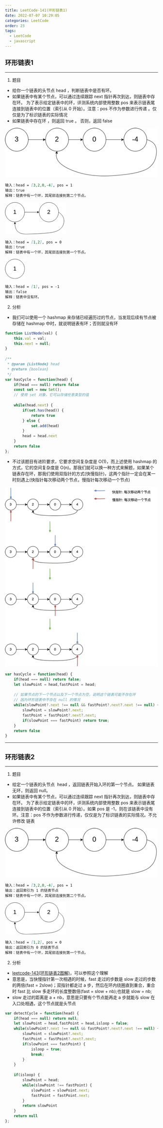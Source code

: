 ```yaml
---
title: LeetCode-141(环形链表1)
date: 2022-07-07 10:29:05
categories: LeetCode
order: 23
tags:
  - LeetCode
  - javascript
---
```


## 环形链表1
---
1. 题目
- 给你一个链表的头节点 head ，判断链表中是否有环。
- 如果链表中有某个节点，可以通过连续跟踪 next 指针再次到达，则链表中存在环。 为了表示给定链表中的环，评测系统内部使用整数 pos 来表示链表尾连接到链表中的位置（索引从 0 开始）。注意：pos 不作为参数进行传递 。仅仅是为了标识链表的实际情况
- 如果链表中存在环 ，则返回 true 。 否则，返回 false

![](./img/circularlinkedlist.png)

```md
输入：head = [3,2,0,-4], pos = 1
输出：true
解释：链表中有一个环，其尾部连接到第二个节点。
```

![](./img/circularlinkedlist_test2.png)

```md
输入：head = [1,2], pos = 0
输出：true
解释：链表中有一个环，其尾部连接到第一个节点。
```

![](./img/circularlinkedlist_test3.png)

```md
输入：head = [1], pos = -1
输出：false
解释：链表中没有环。
```

2. 分析
- 我们可以使用一个 hashmap 来存储已经遍历过的节点，当发现后续有节点被存储在 hashmap 中时，就说明链表有环；否则就没有环

```js
function ListNode(val) {
    this.val = val;
    this.next = null;
}

/**
 * @param {ListNode} head
 * @return {boolean}
 */
var hasCycle = function(head) {
    if(head === null) return false
    const set = new Set();
    // 使用 set 对象，它可以存储任意类型的值

    while(head.next) {
        if(set.has(head)) {
            return true
        } else {
            set.add(head)
        }
        head = head.next
    }
    return false
};
```

- 不过该题目有进阶要求，它要求空间复杂度是 O(1)，而上述使用 hashmap 的方式，它的空间复杂度是 O(n)。那我们就可以换一种方式来解题，如果某个链表存在环，那我们使用双指针的方式(快慢指针)，这两个指针一定会在某一时刻遇上(快指针每次移动两个节点，慢指针每次移动一个节点)

![](./img/hasCycle1.png)

```js
var hasCycle = function(head) {
    if(head === null) return false;
    let slowPoint = head,fastPoint = head;

    // 如果节点的下一个节点以及下一个节点为空，说明这个链表可能不存在环
    // 因为环形链表中不存在 null 的情况
    while(slowPoint?.next !== null && fastPoint?.next?.next !== null) {
        slowPoint = slowPoint?.next;
        fastPoint = fastPoint?.next?.next;
        if(slowPoint === fastPoint) return true;
    }
    return false
}
```

---
## 环形链表2
---
1. 题目
- 给定一个链表的头节点  head ，返回链表开始入环的第一个节点。 如果链表无环，则返回 null。
- 如果链表中有某个节点，可以通过连续跟踪 next 指针再次到达，则链表中存在环。 为了表示给定链表中的环，评测系统内部使用整数 pos 来表示链表尾连接到链表中的位置（索引从 0 开始）。如果 pos 是 -1，则在该链表中没有环。注意：pos 不作为参数进行传递，仅仅是为了标识链表的实际情况。不允许修改 链表

![](./img/circularlinkedlist.png)

```md
输入：head = [3,2,0,-4], pos = 1
输出：返回索引为 1 的链表节点
解释：链表中有一个环，其尾部连接到第二个节点。
```

![](./img/circularlinkedlist_test2.png)

```md
输入：head = [1,2], pos = 0
输出：返回索引为 0 的链表节点
解释：链表中有一个环，其尾部连接到第一个节点。
```

2. 分析
- [leetcode-143(环形链表2图解)](https://leetcode.cn/problems/linked-list-cycle-ii/solution/linked-list-cycle-ii-kuai-man-zhi-zhen-shuang-zhi-/)，可以参照这个理解
- 意思是，当快慢指针第一次相遇的时候，fast 走过的步数是 slow 走过的步数的两倍(fast = 2slow)；双指针都走过 a 步，然后在环内绕圈直到重合，重合时 fast 比 slow 多走环的长度整数倍(fast = slow + nb);也就是 slow = nb;
- slow 走过的距离是 a + nb，意思是只要有个节点能再走 a 步就能与 slow 在入口处相遇，这个节点就是头节点

```js
var detectCycle = function(head) {
    if(head === null) return null;
    let slowPoint = head,fastPoint = head,isloop = false;
    while(slowPoint?.next !== null && fastPoint?.next?.next !== null) {
        slowPoint = slowPoint?.next;
        fastPoint = fastPoint?.next?.next;
        if(slowPoint === fastPoint) {
            isloop = true;
            break;
        }
    }

    if(isloop) {
        slowPoint = head;
        while(slowPoint !== fastPoint) {
            slowPoint = slowPoint.next;
            fastPoint = fastPoint.next;
        }
        return slowPoint
    }
    return null
};
```